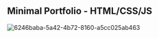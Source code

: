 ## Minimal Portfolio - HTML/CSS/JS

![6246baba-5a42-4b72-8160-a5cc025ab463](https://meu-potifolio-liart.vercel.app/)

